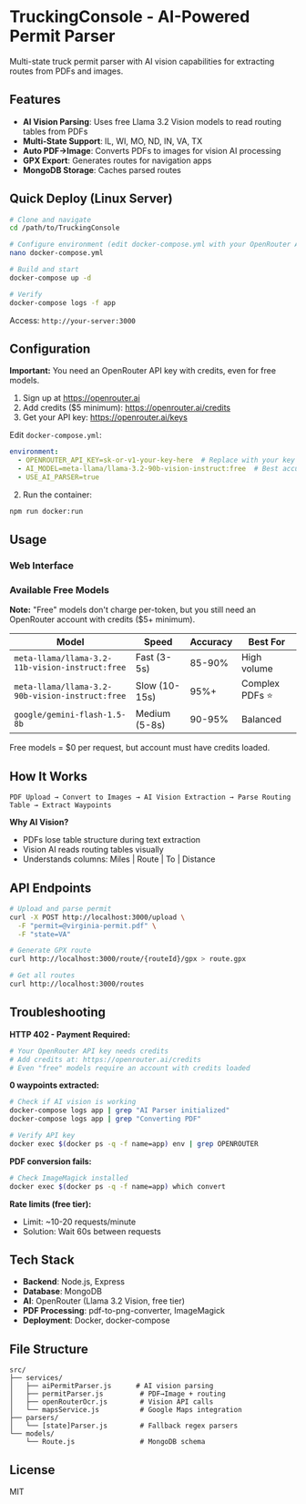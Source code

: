 # TruckingConsole - AI-Powered Permit Parser

Multi-state truck permit parser with AI vision capabilities for extracting routes from PDFs and images.

## Features

- **AI Vision Parsing**: Uses free Llama 3.2 Vision models to read routing tables from PDFs
- **Multi-State Support**: IL, WI, MO, ND, IN, VA, TX
- **Auto PDF→Image**: Converts PDFs to images for vision AI processing
- **GPX Export**: Generates routes for navigation apps
- **MongoDB Storage**: Caches parsed routes

## Quick Deploy (Linux Server)

```bash
# Clone and navigate
cd /path/to/TruckingConsole

# Configure environment (edit docker-compose.yml with your OpenRouter API key)
nano docker-compose.yml

# Build and start
docker-compose up -d

# Verify
docker-compose logs -f app
```

Access: `http://your-server:3000`

## Configuration

**Important:** You need an OpenRouter API key with credits, even for free models.

1. Sign up at https://openrouter.ai
2. Add credits ($5 minimum): https://openrouter.ai/credits
3. Get your API key: https://openrouter.ai/keys

Edit `docker-compose.yml`:

```yaml
environment:
  - OPENROUTER_API_KEY=sk-or-v1-your-key-here  # Replace with your key
  - AI_MODEL=meta-llama/llama-3.2-90b-vision-instruct:free  # Best accuracy
  - USE_AI_PARSER=true
```

2. Run the container:
```bash
npm run docker:run
```

## Usage

### Web Interface

### Available Free Models

**Note:** "Free" models don't charge per-token, but you still need an OpenRouter account with credits ($5+ minimum).

| Model | Speed | Accuracy | Best For |
|-------|-------|----------|----------|
| `meta-llama/llama-3.2-11b-vision-instruct:free` | Fast (3-5s) | 85-90% | High volume |
| `meta-llama/llama-3.2-90b-vision-instruct:free` | Slow (10-15s) | 95%+ | Complex PDFs ⭐ |
| `google/gemini-flash-1.5-8b` | Medium (5-8s) | 90-95% | Balanced |

Free models = $0 per request, but account must have credits loaded.

## How It Works

```
PDF Upload → Convert to Images → AI Vision Extraction → Parse Routing Table → Extract Waypoints
```

**Why AI Vision?**
- PDFs lose table structure during text extraction
- Vision AI reads routing tables visually
- Understands columns: Miles | Route | To | Distance

## API Endpoints

```bash
# Upload and parse permit
curl -X POST http://localhost:3000/upload \
  -F "permit=@virginia-permit.pdf" \
  -F "state=VA"

# Generate GPX route
curl http://localhost:3000/route/{routeId}/gpx > route.gpx

# Get all routes
curl http://localhost:3000/routes
```

## Troubleshooting

**HTTP 402 - Payment Required:**
```bash
# Your OpenRouter API key needs credits
# Add credits at: https://openrouter.ai/credits
# Even "free" models require an account with credits loaded
```

**0 waypoints extracted:**
```bash
# Check if AI vision is working
docker-compose logs app | grep "AI Parser initialized"
docker-compose logs app | grep "Converting PDF"

# Verify API key
docker exec $(docker ps -q -f name=app) env | grep OPENROUTER
```

**PDF conversion fails:**
```bash
# Check ImageMagick installed
docker exec $(docker ps -q -f name=app) which convert
```

**Rate limits (free tier):**
- Limit: ~10-20 requests/minute
- Solution: Wait 60s between requests

## Tech Stack

- **Backend**: Node.js, Express
- **Database**: MongoDB
- **AI**: OpenRouter (Llama 3.2 Vision, free tier)
- **PDF Processing**: pdf-to-png-converter, ImageMagick
- **Deployment**: Docker, docker-compose

## File Structure

```
src/
├── services/
│   ├── aiPermitParser.js      # AI vision parsing
│   ├── permitParser.js         # PDF→Image + routing
│   ├── openRouterOcr.js        # Vision API calls
│   └── mapsService.js          # Google Maps integration
├── parsers/
│   └── [state]Parser.js        # Fallback regex parsers
└── models/
    └── Route.js                # MongoDB schema
```

## License

MIT
